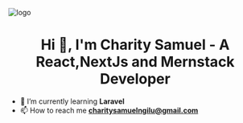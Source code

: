 ![logo]([https://www.google.com/url?sa=i&url=https%3A%2F%2Fgithub.com%2FLinamohamed89&psig=AOvVaw386lQUI2WJNmRk03OqA22O&ust=1724495206749000&source=images&cd=vfe&opi=89978449&ved=0CBMQjRxqFwoTCNiPnbvziogDFQAAAAAdAAAAABAu])
<h1 align="center">Hi 👋, I'm Charity Samuel 
- A React,NextJs and Mernstack Developer</h1>


- 🌱 I’m currently learning **Laravel**
- 📫 How to reach me **charitysamuelngilu@gmail.com**

